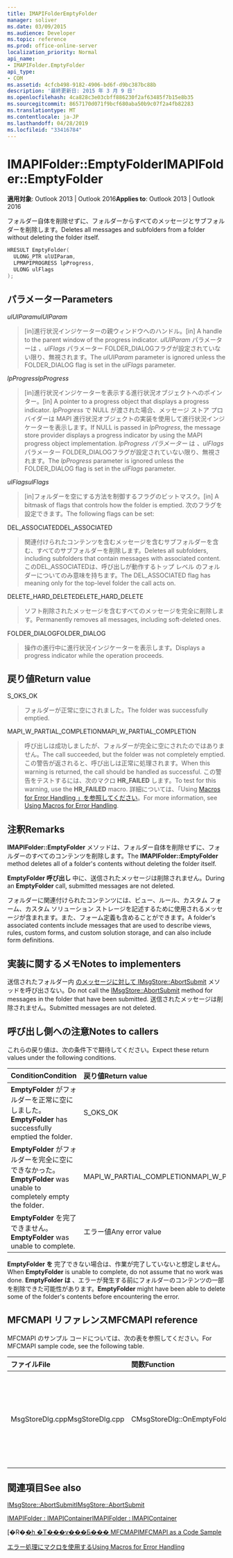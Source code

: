 ```yaml
---
title: IMAPIFolderEmptyFolder
manager: soliver
ms.date: 03/09/2015
ms.audience: Developer
ms.topic: reference
ms.prod: office-online-server
localization_priority: Normal
api_name:
- IMAPIFolder.EmptyFolder
api_type:
- COM
ms.assetid: 4cfcb498-9182-4906-bd6f-d9bc387bc88b
description: '最終更新日: 2015 年 3 月 9 日'
ms.openlocfilehash: 4ca828c3e03cbff886230f2af63485f7b15e8b35
ms.sourcegitcommit: 8657170d071f9bcf680aba50b9c07f2a4fb82283
ms.translationtype: MT
ms.contentlocale: ja-JP
ms.lasthandoff: 04/28/2019
ms.locfileid: "33416784"
---
```

# <a name="imapifolderemptyfolder"></a><span data-ttu-id="aa35b-103">IMAPIFolder::EmptyFolder</span><span class="sxs-lookup"><span data-stu-id="aa35b-103">IMAPIFolder::EmptyFolder</span></span>

  
  
<span data-ttu-id="aa35b-104">**適用対象**: Outlook 2013 | Outlook 2016</span><span class="sxs-lookup"><span data-stu-id="aa35b-104">**Applies to**: Outlook 2013 | Outlook 2016</span></span> 
  
<span data-ttu-id="aa35b-105">フォルダー自体を削除せずに、フォルダーからすべてのメッセージとサブフォルダーを削除します。</span><span class="sxs-lookup"><span data-stu-id="aa35b-105">Deletes all messages and subfolders from a folder without deleting the folder itself.</span></span>
  
```cpp
HRESULT EmptyFolder(
  ULONG_PTR ulUIParam,
  LPMAPIPROGRESS lpProgress,
  ULONG ulFlags
);
```

## <a name="parameters"></a><span data-ttu-id="aa35b-106">パラメーター</span><span class="sxs-lookup"><span data-stu-id="aa35b-106">Parameters</span></span>

 <span data-ttu-id="aa35b-107">_ulUIParam_</span><span class="sxs-lookup"><span data-stu-id="aa35b-107">_ulUIParam_</span></span>
  
> <span data-ttu-id="aa35b-108">[in]進行状況インジケーターの親ウィンドウへのハンドル。</span><span class="sxs-lookup"><span data-stu-id="aa35b-108">[in] A handle to the parent window of the progress indicator.</span></span> <span data-ttu-id="aa35b-109">_ulUIParam_ パラメーターは _、ulFlags_ パラメーター FOLDER_DIALOGフラグが設定されていない限り、無視されます。</span><span class="sxs-lookup"><span data-stu-id="aa35b-109">The  _ulUIParam_ parameter is ignored unless the FOLDER_DIALOG flag is set in the  _ulFlags_ parameter.</span></span> 
    
 <span data-ttu-id="aa35b-110">_lpProgress_</span><span class="sxs-lookup"><span data-stu-id="aa35b-110">_lpProgress_</span></span>
  
> <span data-ttu-id="aa35b-111">[in]進行状況インジケーターを表示する進行状況オブジェクトへのポインター。</span><span class="sxs-lookup"><span data-stu-id="aa35b-111">[in] A pointer to a progress object that displays a progress indicator.</span></span> <span data-ttu-id="aa35b-112">_lpProgress_ で NULL が渡された場合、メッセージ ストア プロバイダーは MAPI 進行状況オブジェクトの実装を使用して進行状況インジケーターを表示します。</span><span class="sxs-lookup"><span data-stu-id="aa35b-112">If NULL is passed in  _lpProgress_, the message store provider displays a progress indicator by using the MAPI progress object implementation.</span></span> <span data-ttu-id="aa35b-113">_lpProgress パラメーター_ は _、ulFlags_ パラメーター FOLDER_DIALOGフラグが設定されていない限り、無視されます。</span><span class="sxs-lookup"><span data-stu-id="aa35b-113">The  _lpProgress_ parameter is ignored unless the FOLDER_DIALOG flag is set in the  _ulFlags_ parameter.</span></span> 
    
 <span data-ttu-id="aa35b-114">_ulFlags_</span><span class="sxs-lookup"><span data-stu-id="aa35b-114">_ulFlags_</span></span>
  
> <span data-ttu-id="aa35b-115">[in]フォルダーを空にする方法を制御するフラグのビットマスク。</span><span class="sxs-lookup"><span data-stu-id="aa35b-115">[in] A bitmask of flags that controls how the folder is emptied.</span></span> <span data-ttu-id="aa35b-116">次のフラグを設定できます。</span><span class="sxs-lookup"><span data-stu-id="aa35b-116">The following flags can be set:</span></span>
    
<span data-ttu-id="aa35b-117">DEL_ASSOCIATED</span><span class="sxs-lookup"><span data-stu-id="aa35b-117">DEL_ASSOCIATED</span></span> 
  
> <span data-ttu-id="aa35b-118">関連付けられたコンテンツを含むメッセージを含むサブフォルダーを含む、すべてのサブフォルダーを削除します。</span><span class="sxs-lookup"><span data-stu-id="aa35b-118">Deletes all subfolders, including subfolders that contain messages with associated content.</span></span> <span data-ttu-id="aa35b-119">このDEL_ASSOCIATEDは、呼び出しが動作するトップ レベル のフォルダーについてのみ意味を持ちます。</span><span class="sxs-lookup"><span data-stu-id="aa35b-119">The DEL_ASSOCIATED flag has meaning only for the top-level folder the call acts on.</span></span>
    
<span data-ttu-id="aa35b-120">DELETE_HARD_DELETE</span><span class="sxs-lookup"><span data-stu-id="aa35b-120">DELETE_HARD_DELETE</span></span>
  
> <span data-ttu-id="aa35b-121">ソフト削除されたメッセージを含むすべてのメッセージを完全に削除します。</span><span class="sxs-lookup"><span data-stu-id="aa35b-121">Permanently removes all messages, including soft-deleted ones.</span></span>
    
<span data-ttu-id="aa35b-122">FOLDER_DIALOG</span><span class="sxs-lookup"><span data-stu-id="aa35b-122">FOLDER_DIALOG</span></span> 
  
> <span data-ttu-id="aa35b-123">操作の進行中に進行状況インジケーターを表示します。</span><span class="sxs-lookup"><span data-stu-id="aa35b-123">Displays a progress indicator while the operation proceeds.</span></span>
    
## <a name="return-value"></a><span data-ttu-id="aa35b-124">戻り値</span><span class="sxs-lookup"><span data-stu-id="aa35b-124">Return value</span></span>

<span data-ttu-id="aa35b-125">S_OK</span><span class="sxs-lookup"><span data-stu-id="aa35b-125">S_OK</span></span> 
  
> <span data-ttu-id="aa35b-126">フォルダーが正常に空にされました。</span><span class="sxs-lookup"><span data-stu-id="aa35b-126">The folder was successfully emptied.</span></span>
    
<span data-ttu-id="aa35b-127">MAPI_W_PARTIAL_COMPLETION</span><span class="sxs-lookup"><span data-stu-id="aa35b-127">MAPI_W_PARTIAL_COMPLETION</span></span> 
  
> <span data-ttu-id="aa35b-128">呼び出しは成功しましたが、フォルダーが完全に空にされたのではありません。</span><span class="sxs-lookup"><span data-stu-id="aa35b-128">The call succeeded, but the folder was not completely emptied.</span></span> <span data-ttu-id="aa35b-129">この警告が返されると、呼び出しは正常に処理されます。</span><span class="sxs-lookup"><span data-stu-id="aa35b-129">When this warning is returned, the call should be handled as successful.</span></span> <span data-ttu-id="aa35b-130">この警告をテストするには、次のマクロ **HR_FAILED** します。</span><span class="sxs-lookup"><span data-stu-id="aa35b-130">To test for this warning, use the **HR_FAILED** macro.</span></span> <span data-ttu-id="aa35b-131">詳細については、「Using [Macros for Error Handling 」を参照してください](using-macros-for-error-handling.md)。</span><span class="sxs-lookup"><span data-stu-id="aa35b-131">For more information, see [Using Macros for Error Handling](using-macros-for-error-handling.md).</span></span>
    
## <a name="remarks"></a><span data-ttu-id="aa35b-132">注釈</span><span class="sxs-lookup"><span data-stu-id="aa35b-132">Remarks</span></span>

<span data-ttu-id="aa35b-133">**IMAPIFolder::EmptyFolder** メソッドは、フォルダー自体を削除せずに、フォルダーのすべてのコンテンツを削除します。</span><span class="sxs-lookup"><span data-stu-id="aa35b-133">The **IMAPIFolder::EmptyFolder** method deletes all of a folder's contents without deleting the folder itself.</span></span> 
  
<span data-ttu-id="aa35b-134">**EmptyFolder 呼び出し** 中に、送信されたメッセージは削除されません。</span><span class="sxs-lookup"><span data-stu-id="aa35b-134">During an **EmptyFolder** call, submitted messages are not deleted.</span></span> 
  
<span data-ttu-id="aa35b-135">フォルダーに関連付けられたコンテンツには、ビュー、ルール、カスタム フォーム、カスタム ソリューション ストレージを記述するために使用されるメッセージが含まれます。また、フォーム定義も含めることができます。</span><span class="sxs-lookup"><span data-stu-id="aa35b-135">A folder's associated contents include messages that are used to describe views, rules, custom forms, and custom solution storage, and can also include form definitions.</span></span> 
  
## <a name="notes-to-implementers"></a><span data-ttu-id="aa35b-136">実装に関するメモ</span><span class="sxs-lookup"><span data-stu-id="aa35b-136">Notes to implementers</span></span>

<span data-ttu-id="aa35b-137">送信されたフォルダー内 [のメッセージに対して IMsgStore::AbortSubmit](imsgstore-abortsubmit.md) メソッドを呼び出さない。</span><span class="sxs-lookup"><span data-stu-id="aa35b-137">Do not call the [IMsgStore::AbortSubmit](imsgstore-abortsubmit.md) method for messages in the folder that have been submitted.</span></span> <span data-ttu-id="aa35b-138">送信されたメッセージは削除されません。</span><span class="sxs-lookup"><span data-stu-id="aa35b-138">Submitted messages are not deleted.</span></span> 
  
## <a name="notes-to-callers"></a><span data-ttu-id="aa35b-139">呼び出し側への注意</span><span class="sxs-lookup"><span data-stu-id="aa35b-139">Notes to callers</span></span>

<span data-ttu-id="aa35b-140">これらの戻り値は、次の条件下で期待してください。</span><span class="sxs-lookup"><span data-stu-id="aa35b-140">Expect these return values under the following conditions.</span></span>
  
|<span data-ttu-id="aa35b-141">**Condition**</span><span class="sxs-lookup"><span data-stu-id="aa35b-141">**Condition**</span></span>|<span data-ttu-id="aa35b-142">**戻り値**</span><span class="sxs-lookup"><span data-stu-id="aa35b-142">**Return value**</span></span>|
|:-----|:-----|
|<span data-ttu-id="aa35b-143">**EmptyFolder** がフォルダーを正常に空にしました。</span><span class="sxs-lookup"><span data-stu-id="aa35b-143">**EmptyFolder** has successfully emptied the folder.</span></span>  <br/> |<span data-ttu-id="aa35b-144">S_OK</span><span class="sxs-lookup"><span data-stu-id="aa35b-144">S_OK</span></span>  <br/> |
|<span data-ttu-id="aa35b-145">**EmptyFolder** がフォルダーを完全に空にできなかった。</span><span class="sxs-lookup"><span data-stu-id="aa35b-145">**EmptyFolder** was unable to completely empty the folder.</span></span>  <br/> |<span data-ttu-id="aa35b-146">MAPI_W_PARTIAL_COMPLETION</span><span class="sxs-lookup"><span data-stu-id="aa35b-146">MAPI_W_PARTIAL_COMPLETION</span></span>  <br/> |
|<span data-ttu-id="aa35b-147">**EmptyFolder** を完了できません。</span><span class="sxs-lookup"><span data-stu-id="aa35b-147">**EmptyFolder** was unable to complete.</span></span>  <br/> |<span data-ttu-id="aa35b-148">エラー値</span><span class="sxs-lookup"><span data-stu-id="aa35b-148">Any error value</span></span>  <br/> |
   
<span data-ttu-id="aa35b-149">**EmptyFolder を** 完了できない場合は、作業が完了していないと想定しません。</span><span class="sxs-lookup"><span data-stu-id="aa35b-149">When **EmptyFolder** is unable to complete, do not assume that no work was done.</span></span> <span data-ttu-id="aa35b-150">**EmptyFolder は** 、エラーが発生する前にフォルダーのコンテンツの一部を削除できた可能性があります。</span><span class="sxs-lookup"><span data-stu-id="aa35b-150">**EmptyFolder** might have been able to delete some of the folder's contents before encountering the error.</span></span> 
  
## <a name="mfcmapi-reference"></a><span data-ttu-id="aa35b-151">MFCMAPI リファレンス</span><span class="sxs-lookup"><span data-stu-id="aa35b-151">MFCMAPI reference</span></span>

<span data-ttu-id="aa35b-152">MFCMAPI のサンプル コードについては、次の表を参照してください。</span><span class="sxs-lookup"><span data-stu-id="aa35b-152">For MFCMAPI sample code, see the following table.</span></span>
  
|<span data-ttu-id="aa35b-153">**ファイル**</span><span class="sxs-lookup"><span data-stu-id="aa35b-153">**File**</span></span>|<span data-ttu-id="aa35b-154">**関数**</span><span class="sxs-lookup"><span data-stu-id="aa35b-154">**Function**</span></span>|<span data-ttu-id="aa35b-155">**コメント**</span><span class="sxs-lookup"><span data-stu-id="aa35b-155">**Comment**</span></span>|
|:-----|:-----|:-----|
|<span data-ttu-id="aa35b-156">MsgStoreDlg.cpp</span><span class="sxs-lookup"><span data-stu-id="aa35b-156">MsgStoreDlg.cpp</span></span>  <br/> |<span data-ttu-id="aa35b-157">CMsgStoreDlg::OnEmptyFolder</span><span class="sxs-lookup"><span data-stu-id="aa35b-157">CMsgStoreDlg::OnEmptyFolder</span></span>  <br/> |<span data-ttu-id="aa35b-158">MFCMAPI は **IMAPIFolder::EmptyFolder** メソッドを使用して、指定したフォルダーの内容を削除します。</span><span class="sxs-lookup"><span data-stu-id="aa35b-158">MFCMAPI uses the **IMAPIFolder::EmptyFolder** method to delete the contents of the specified folder.</span></span>  <br/> |
   
## <a name="see-also"></a><span data-ttu-id="aa35b-159">関連項目</span><span class="sxs-lookup"><span data-stu-id="aa35b-159">See also</span></span>



[<span data-ttu-id="aa35b-160">IMsgStore::AbortSubmit</span><span class="sxs-lookup"><span data-stu-id="aa35b-160">IMsgStore::AbortSubmit</span></span>](imsgstore-abortsubmit.md)
  
[<span data-ttu-id="aa35b-161">IMAPIFolder : IMAPIContainer</span><span class="sxs-lookup"><span data-stu-id="aa35b-161">IMAPIFolder : IMAPIContainer</span></span>](imapifolderimapicontainer.md)


<span data-ttu-id="aa35b-162">[�R�[�h �T���v���Ƃ��� MFCMAPI](mfcmapi-as-a-code-sample.md)</span><span class="sxs-lookup"><span data-stu-id="aa35b-162">[MFCMAPI as a Code Sample](mfcmapi-as-a-code-sample.md)</span></span>
  
[<span data-ttu-id="aa35b-163">エラー処理にマクロを使用する</span><span class="sxs-lookup"><span data-stu-id="aa35b-163">Using Macros for Error Handling</span></span>](using-macros-for-error-handling.md)

